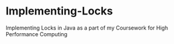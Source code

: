 # Implementing-Locks
Implementing Locks in Java as a part of my Coursework for High Performance Computing
